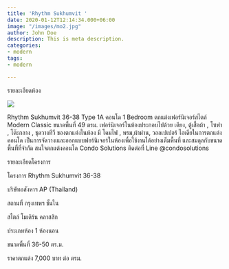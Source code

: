 ```yaml
---
title: 'Rhythm Sukhumvit '
date: 2020-01-12T12:14:34.000+06:00
image: "/images/mo2.jpg"
author: John Doe
description: This is meta description.
categories:
- modern
tags:
- modern

---
```

รายละเอียดห้อง

![](/images/24d5adcc7e02b3535819ecbae7ab5afe.jpg)

Rhythm Sukhumvit 36-38 Type 1A คอนโด 1 Bedroom ตกแต่งเฟอร์นิเจอร์สไตล์ Modern Classic ขนาดพื้นที่ 49 ตรม. เฟอร์นิเจอร์ในห้องประกอบไปด้วย เตียง, ตู้เสื้อผ้า , โซฟา , โต๊ะกลาง , ชุดวางทีวี ของตกแต่งในห้อง มี โคมไฟ , พรม,ผ้าม่าน, วอลเปเปอร์ ไอเดียในการตกแต่งคอนโด เป็นการจัดวางเและออกแบบฟอร์นิเจอร์ในห้องเพื่อใช้งานได้อย่างเต็มพื้นที่ และสมดุลกับขนาดพื้นที่ที่จำกัด สนใจตกแต่งคอนโด Condo Solutions ติดต่อที่ Line @condosolutions

รายละเอียดโครงการ

โครงการ           Rhythm Sukhumvit 36-38

บริษัทอสังหาฯ   AP (Thailand)

สถานที่             กรุงเทพฯ ชั้นใน

สไตล์                โมเดิร์น คลาสสิก

ประเภทห้อง       1 ห้องนอน

ขนาดพื้นที่         36-50 ตร.ม.

ราคาตกแต่ง        7,000 บาท ต่อ ตรม.